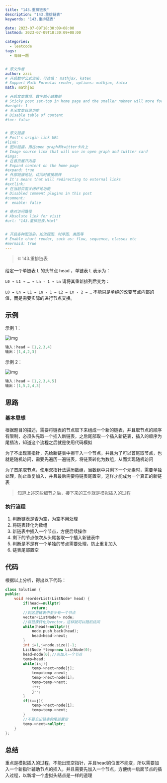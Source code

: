 ```yaml
---
title: "143.重排链表"
description: "143.重排链表"
keywords: "143.重排链表"

date: 2023-07-09T18:30:09+08:00
lastmod: 2023-07-09T18:30:09+08:00

categories:
  - leetcode
tags:
  - 每日一题


# 原文作者
author: zzzi
# 开启数学公式渲染，可选值： mathjax, katex
# Support Math Formulas render, options: mathjax, katex
math: mathjax

# 开启文章置顶，数字越小越靠前
# Sticky post set-top in home page and the smaller nubmer will more forward.
#weight: 1
# 关闭文章目录功能
# Disable table of content
#toc: false


# 原文链接
# Post's origin link URL
#link:
# 图片链接，用在open graph和twitter卡片上
# Image source link that will use in open graph and twitter card
#imgs:
# 在首页展开内容
# Expand content on the home page
#expand: true
# 外部链接地址，访问时直接跳转
# It's means that will redirecting to external links
#extlink:
# 在当前页面关闭评论功能
# Disabled comment plugins in this post
#comment:
#  enable: false

# 绝对访问路径
# Absolute link for visit
#url: "143.重排链表.html"


# 开启各种图渲染，如流程图、时序图、类图等
# Enable chart render, such as: flow, sequence, classes etc
#mermaid: true
---
```


>⛓︎ 143.重排链表

给定一个单链表 L 的头节点 head ，单链表 L 表示为：

`L0 → L1 → … → Ln - 1 → Ln`
请将其重新排列后变为：

`L0 → Ln → L1 → Ln - 1 → L2 → Ln - 2 → …`
不能只是单纯的改变节点内部的值，而是需要实际的进行节点交换。

<!--more-->

## 示例

示例 1：

![img](https://pic.leetcode-cn.com/1626420311-PkUiGI-image.png)

```c
输入：head = [1,2,3,4]
输出：[1,4,2,3]
```

示例 2：

![img](https://pic.leetcode-cn.com/1626420320-YUiulT-image.png)

```C
输入：head = [1,2,3,4,5]
输出：[1,5,2,4,3]
```

## 思路

### 基本思想

根据题目的描述，需要将链表的节点取下来组成一个新的链表，并且取节点的顺序有限制，必须头先取一个插入新链表，之后尾部取一个插入新链表，插入的顺序为尾插法，知道这个流程之后就是使用代码模拟

为了不出现空指针，先给新链表中擦干入一个节点，并且为了可以首尾取节点，也就是随机访问，需要先遍历一遍链表，将链表转化为数组，从而实现随机访问

为了首尾取节点，使用双指针法遍历数组，当数组中只剩下一个元素时，需要单独处理，防止重复加入，并且最后需要将链表尾置空，这样才能成为一个真正的新链表

> 知道上述这些细节之后，接下来的工作就是模拟插入的过程

### 执行流程

1. 判断链表是否为空，为空不用处理
2. 将链表转化为数组
3. 新链表中插入一个节点，方便后续操作
4. 剩下的节点依次从头尾各取一个插入新链表中
5. 判断是不是有一个单独的节点需要处理，防止重复加入
6. 链表尾部置空

## 代码

根据以上分析，得出以下代码：

~~~C++
class Solution {
public:
    void reorderList(ListNode* head) {
        if(head==nullptr)
            return;
        //到这里链表中至少有一个节点
        vector<ListNode*> node;
        //将链表转化为vector，这样就可以随机访问
        while(head!=nullptr){
            node.push_back(head);
            head=head->next;
        }
        int i=1,j=node.size()-1;
        ListNode *temp=new ListNode(0);
        head=node[0];//先加入一个节点
        temp=head;
        while(i<j){
            temp->next=node[j];
            temp=temp->next;
            temp->next=node[i];
            temp=temp->next;
            i++;
            j--;
        }
        if(i==j){
            temp->next=node[i];
            temp=temp->next;
        }
        //不要忘记链表的尾部置空
        temp->next=nullptr;
    }
};
~~~

## 总结

重点是模拟插入的过程，不能出现空指针，并且head的位置不能变，所以需要加入一个新指针辅助节点的插入，并且需要先加入一个节点，方便统一后面节点的插入过程，以新增一个虚拟头结点是一样的道理
